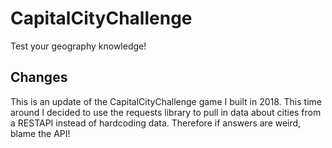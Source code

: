 # CapitalCityChallenge
Test your geography knowledge!

## Changes
This is an update of the CapitalCityChallenge game I built in 2018. This time around I decided to use the requests library to pull in data about cities from a RESTAPI instead of hardcoding data. Therefore if answers are weird, blame the API!
